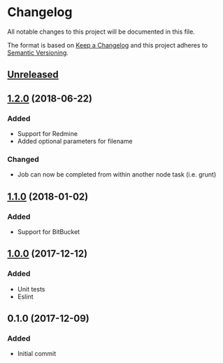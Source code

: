 # Changelog
All notable changes to this project will be documented in this file.

The format is based on [Keep a Changelog](http://keepachangelog.com/en/1.0.0/)
and this project adheres to [Semantic Versioning](http://semver.org/spec/v2.0.0.html).

## [Unreleased]

## [1.2.0] (2018-06-22)

### Added
- Support for Redmine
- Added optional parameters for filename

### Changed
- Job can now be completed from within another node task (i.e. grunt)

## [1.1.0] (2018-01-02)
### Added
- Support for BitBucket

## [1.0.0] (2017-12-12)
### Added
- Unit tests
- Eslint

## 0.1.0 (2017-12-09)
### Added
- Initial commit

[Unreleased]: https://github.com/YellEngineering/changelog-updater/compare/v1.2.0...HEAD
[1.2.0]: https://github.com/YellEngineering/changelog-updater/compare/v1.1.0...v1.2.0
[1.1.0]: https://github.com/nikolajevp/changelog-updater/compare/v1.0.0...v1.1.0
[1.0.0]: https://github.com/nikolajevp/changelog-updater/compare/v0.1.0...v1.0.0